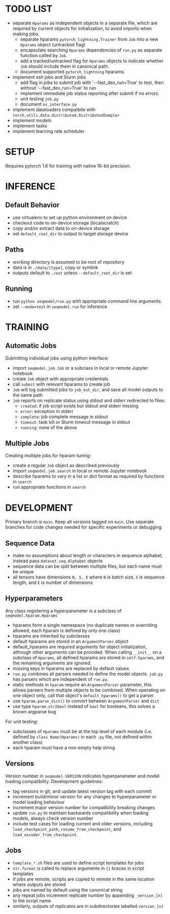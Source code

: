 TODO LIST
=========
- separate `Hparams` as independent objects in a separate file, which are required by current objects for initialization, to avoid imports when making jobs.
    - separate hparams `pytorch_lightning.Trainer` from `Job` into a new `Hparams` object (untracked flag)
    - encapsulate searching `Hparams` dependencies of `run.py` as separate function called by `Job`.
    - add a tracked/untracked flag for `Hparams` objects to indicate whether `Job` should include them in canonical path.
    - document supported `pytorch_lightning` hparams.
- implement ssh jobs and Slurm jobs
    - add flag in jobs to submit job with '--fast_dev_run=True' to test, then without '--fast_dev_run=True' to run
    - implement immediate job status reporting after submit
    if no errors.
    - unit testing `job.py`
    - document `os_interface.py`
- implement dataloaders compatbile with `torch.utils.data.distributed.DistributedSampler`
- implement models
- implement tasks
- implement learning rate scheduler

SETUP
=====
Requires pytorch 1.6 for training with native 16-bit precision.


INFERENCE
=========

Default Behavior
----------------
- use virtualenv to set up python environment on device
- checkout code to on-device storage (localscratch)
- copy and/or extract data to on-device storage
- set `default_root_dir` to output to target storage device

Paths
-----
- working directory is assumed to be root of repository
- data is in `./data/[type]`, copy or symlink
- outputs default to `./out` unless `--default_root_dir` is set

Running
-------
- run `python seqmodel/run.py` with appropriate command line arguments.
- set `--mode=test` in `seqmodel.run` for inference


TRAINING
========

Automatic Jobs
--------------
Submitting individual jobs using python interface:
- import `seqmodel.job.Job` or a subclass in local or remote Jupyter notebook
- create `Job` object with appropriate credentials
- call `submit` with relevant hparams to create job
- `Job` will log submitted jobs to `job_out_dir`, and save all model outputs to the same path
- `Job` reports on replicate status using stdout and stderr redirected to files:
    - `created`: if job script exists but stdout and stderr missing
    - `error`: exception in stderr
    - `complete`: job complete message in stdout
    - `timeout`: task kill or Slurm timeout message in stdout
    - `running`: none of the above

Multiple Jobs
-------------
Creating multiple jobs for hparam tuning:
- create a regular `Job` object as described previously
- import `seqmodel.job.search` in local or remote Jupyter notebook
- describe hparams to vary in a list or dict format as required by functions in `search`
- run appropriate functions in `search`


DEVELOPMENT
===========

Primary branch is `main`. Keep all versions tagged on `main`. Use separate branches for code changes needed for specific experiments or debugging.

Sequence Data
-------------
- make no assumptions about length or characters in sequence alphabet, instead pass `dataset.seq.Alphabet` objects
- sequence data can be split between multiple files, but each name must be unique
- all tensors have dimensions `N, S, E` where `N` is batch size, `S` is sequence length, and `E` is number of dimensions

Hyperparameters
---------------
Any class registering a hyperparameter is a subclass of `seqmodel.hparam.Hparams`
- hparams form a single namespace (no duplicate names or overriding allowed, each hparam is defined by only one class)
- hparams are inherited by subclasses
- default hparams are stored in an `ArgumentParser` object
- default_hparams are required arguments for object initialization, although other arguments can be provided. When calling `__init__` on a subclass of `Hparams`, all defined hparams are stored in `self.hparams`, and the remaining arguments are ignored.
- missing keys in hparams are replaced by default values
- `run.py` combines all parsers needed to define the model objects. `job.py` has parsers which are independent of `run.py`.
- static methods in `hparam` require an `ArgumentParser` parameter, this allows parsers from multiple objects to be combined. When operating on one object only, call that object's `default_hparams()` to get a parser.
- use `hparam.parse_dict()` to convert between `ArgumentParser` and `dict`
- use type `hparam.str2bool` instead of `bool` for booleans, this solves a known argparse bug

For unit testing:
- subclasses of `Hparams` must be at the top level of each module
    (i.e. defined by `class Name(Hparams)` in each `.py` file, not defined within another class)
- each hparam must have a non-empty help string

Versions
--------
Version number in `seqmodel.VERSION` indicates hyperparameter and model loading compatibility.
Development guidelines:
- tag versions in git, and update latest version tag with each commit
- increment build/minor version for any changes to hyperparameter or model loading behaviour
- increment major version number for compatibility breaking changes
- update `run.py` to maintain backwards compatibility when loading models, always check version number
- include test cases for loading current and older versions, including `load_checkpoint_path`, `resume_from_checkpoint`, and `load_encoder_from_checkpoint`.

Jobs
----
- `template_*.sh` files are used to define script templates for jobs
- `str.format` is called to replace arguments in `{}` braces in script templates
- if jobs are remote, scripts are copied to remote in the same location where outputs are stored
- jobs are named by default using the canonical string
- any repeat jobs increment replicate number by appending `_version_[n]` to the script name
- similarly, outputs of replicates are in subdirectories labelled `version_[n]`
